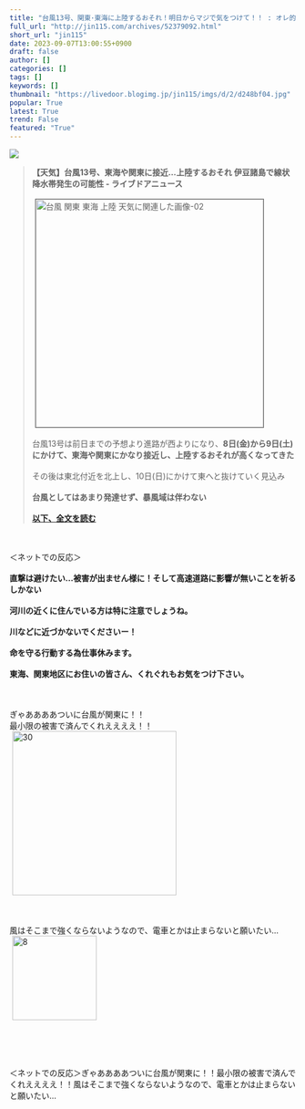 ```yaml
---
title: "台風13号、関東･東海に上陸するおそれ！明日からマジで気をつけて！！ : オレ的ゲーム速報＠刃"
full_url: "http://jin115.com/archives/52379092.html"
short_url: "jin115"
date: 2023-09-07T13:00:55+0900
draft: false
author: []
categories: []
tags: []
keywords: []
thumbnail: "https://livedoor.blogimg.jp/jin115/imgs/d/2/d248bf04.jpg"
popular: True
latest: True
trend: False
featured: "True"
---
```


![](https://livedoor.blogimg.jp/jin115/imgs/d/2/d248bf04.jpg)

<div><a name="more"></a> <blockquote><b>【天気】台風13号、東海や関東に接近…上陸するおそれ 伊豆諸島で線状降水帯発生の可能性 - ライブドアニュース</b><br> <br> <img src="https://livedoor.blogimg.jp/jin115/imgs/3/9/395af103.png" width="400" border="1" hspace="5" class="pict" alt="台風 関東 東海 上陸 天気に関連した画像-02"><br> <br> 台風13号は前日までの予想より進路が西よりになり、<b>8日(金)から9日(土)にかけて、東海や関東にかなり接近し、上陸するおそれが高くなってきた</b><br> <br> その後は東北付近を北上し、10日(日)にかけて東へと抜けていく見込み<br> <br> <b>台風としてはあまり発達せず、暴風域は伴わない</b><br> <br> <a href="https://news.livedoor.com/article/detail/24940791/" target="_blank"><b>以下、全文を読む</b></a></blockquote><br> <br> ＜ネットでの反応＞<br> <br> <b>直撃は避けたい…被害が出ません様に！そして高速道路に影響が無いことを祈るしかない</b><br> <br> <b>河川の近くに住んでいる方は特に注意でしょうね。</b><br> <br> <b>川などに近づかないでくださいー！</b><br> <br> <b>命を守る行動する為仕事休みます。</b><br> <br> <b>東海、関東地区にお住いの皆さん、くれぐれもお気をつけ下さい。</b><br> <br> <br> <br> ぎゃああああついに台風が関東に！！<br> 最小限の被害で済んでくれええええ！！<br> <img src="https://livedoor.blogimg.jp/jin115/imgs/f/8/f87b0fe5.gif" alt="30" width="288" border="0" hspace="5" class="pict"><br> <br> <br> <br> 風はそこまで強くならないようなので、電車とかは止まらないと願いたい…<br> <img src="https://livedoor.blogimg.jp/jin115/imgs/7/4/74ac11e1.gif" alt="8" width="148" border="0" hspace="5" class="pict"><br> <br> <br> <br> <br> <p>＜ネットでの反応＞ぎゃああああついに台風が関東に！！最小限の被害で済んでくれええええ！！風はそこまで強くならないようなので、電車とかは止まらないと願いたい…</p></div>